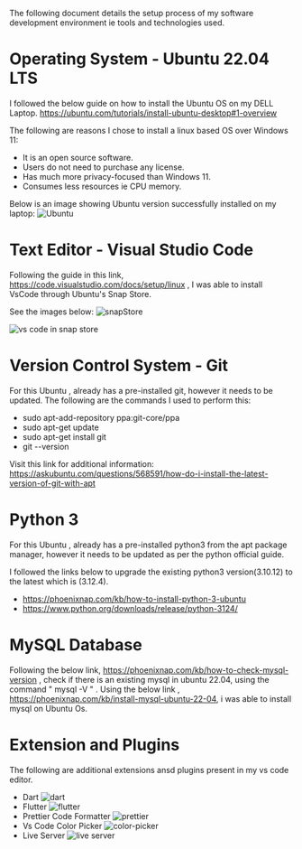 The following document details the setup process of my software development environment ie tools and technologies used.

# Operating System - Ubuntu 22.04 LTS

I followed the below guide on how to install the Ubuntu OS on my DELL Laptop.
https://ubuntu.com/tutorials/install-ubuntu-desktop#1-overview

The following are reasons I chose to install a linux based OS over Windows 11:

- It is an open source software.
- Users do not need to purchase any license.
- Has much more privacy-focused than Windows 11.
- Consumes less resources ie CPU memory.

Below is an image showing Ubuntu version successfully installed on my laptop:
![Ubuntu](screenshots/ubuntu_setup.png)

# Text Editor - Visual Studio Code

Following the guide in this link, https://code.visualstudio.com/docs/setup/linux , I was able to install VsCode through Ubuntu's Snap Store.

See the images below:
![snapStore](screenshots/snap_store.png)

![vs code in snap store](screenshots/vsCode_in_snap_store.png)

# Version Control System - Git

For this Ubuntu , already has a pre-installed git, however it needs to be updated.
The following are the commands I used to perform this:

- sudo apt-add-repository ppa:git-core/ppa
- sudo apt-get update
- sudo apt-get install git
- git --version

Visit this link for additional information: https://askubuntu.com/questions/568591/how-do-i-install-the-latest-version-of-git-with-apt

# Python 3

For this Ubuntu , already has a pre-installed python3 from the apt package manager, however it needs to be updated as per the python official guide.

I followed the links below to upgrade the existing python3 version(3.10.12) to the latest which is (3.12.4).

- https://phoenixnap.com/kb/how-to-install-python-3-ubuntu
- https://www.python.org/downloads/release/python-3124/

# MySQL Database

Following the below link, https://phoenixnap.com/kb/how-to-check-mysql-version , check if there is an existing mysql in ubuntu 22.04, using the command " mysql -V " .
Using the below link , https://phoenixnap.com/kb/install-mysql-ubuntu-22-04, i was able to install mysql on Ubuntu Os.

# Extension and Plugins

The following are additional extensions ansd plugins present in my vs code editor.

- Dart
  ![dart](screenshots/dart_extension.png)
- Flutter
  ![flutter](screenshots/flutter_extension.png)
- Prettier Code Formatter
  ![prettier](screenshots/prettier_formatter_extension.png)
- Vs Code Color Picker
  ![color-picker](screenshots/color_code_picker.png)
- Live Server
  ![live server](screenshots/live_server_extension.png)
